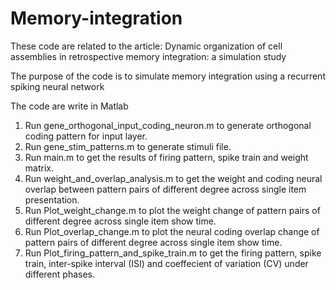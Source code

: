 # Memory-integration
These code are related to the article: Dynamic organization of cell assemblies in retrospective memory integration: a simulation study

The purpose of the code is to simulate memory integration using a recurrent spiking neural network

The code are write in Matlab

1. Run gene_orthogonal_input_coding_neuron.m to generate orthogonal coding pattern for input layer.
2. Run gene_stim_patterns.m to generate stimuli file.
3. Run main.m to get the results of firing pattern, spike train and weight matrix.
4. Run weight_and_overlap_analysis.m to get the weight and coding neural overlap between pattern pairs of different degree across single item presentation.
5. Run Plot_weight_change.m to plot the weight change of pattern pairs of different degree across single item show time.
6. Run Plot_overlap_change.m to plot the neural coding overlap change of pattern pairs of different degree across single item show time.
7. Run Plot_firing_pattern_and_spike_train.m to get the firing pattern, spike train, inter-spike interval (ISI) and coeffecient of variation (CV) under different phases.
